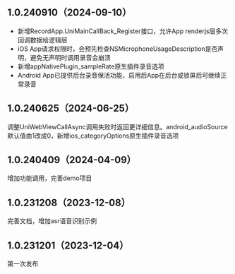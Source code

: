 ## 1.0.240910（2024-09-10）
- 新增RecordApp.UniMainCallBack_Register接口，允许App renderjs层多次回调数据给逻辑层
- iOS App请求权限时，会预先检查NSMicrophoneUsageDescription是否声明，避免无声明时调用录音会崩溃
- 新增appNativePlugin_sampleRate原生插件录音选项
- Android App已提供后台录音保活功能，启用后App在后台或锁屏后可继续正常录音
## 1.0.240625（2024-06-25）
调整UniWebViewCallAsync调用失败时返回更详细信息。android_audioSource默认值由1改成0，新增ios_categoryOptions原生插件录音选项
## 1.0.240409（2024-04-09）
增加功能调用，完善demo项目
## 1.0.231208（2023-12-08）
完善文档，增加asr语音识别示例
## 1.0.231201（2023-12-04）
第一次发布
